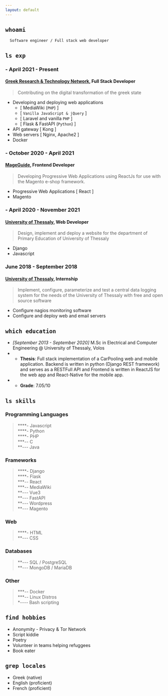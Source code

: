 ```yaml
---
layout: default
---
```


## `whoami`

```shell
  Software engineer / Full stack web developer
```

## `ls exp`

### - April 2021 - Present

#### __<a href="https://grnet.gr/" target="_blank">Greek Research & Technology Network</a>, Full Stack Developer__

> Contributing on the digital transformation of the greek state

- Developing and deploying web applications
  - [ MediaWiki (`PHP`) ]
  - [ `Vanilla JavaScript & jQuery` ]
  - [ Laravel and vanilla `PHP` ]
  - [ Flask & FastAPI (`Python`) ]
- API gateway [ Kong ]
- Web servers [ Nginx, Apache2 ]
- Docker

### - October 2020 - April 2021

#### __<a href="https://www.mageguide.com/" target="_blank">MageGuide</a>, Frontend Developer__

> Developing Progressive Web Applications using ReactJs for use with the Magento e-shop framework.

- Progressive Web Applications [ React ]
- Magento

### - April 2020 - November 2021

#### __<a href="https://www.uth.gr/" target="_blank">University of Thessaly</a>, Web Developer__

> Design, implement and deploy a website for the department of Primary Education of University of Thessaly

- Django
- Javascript

### June 2018 - September 2018

#### __<a href="https://www.uth.gr/" target="_blank">University of Thessaly</a>, Internship__

> Implement, configure, parameterize and test a central data logging system for the needs of the University of Thessaly with free and open source software

- Configure nagios monitoring software
- Configure and deploy web and email servers

## `which education`

- _[September 2013 - September 2020]_ M.Sc in Electrical and Computer Engineering @ University of Thessaly, Volos
- - __Thesis__: Full stack implementation of a CarPooling web
and mobile application. Backend is written in python (Django
REST framework) and serves as a RESTFull API and Frontend
is written in ReactJS for the web app and React-Native for the
mobile app.
- - __Grade__: 7.05/10
  
## `ls skills`

### Programming Languages

> \*\*\*\*\- Javascript <br>
> \*\*\*\*\- Python <br>
> \*\*\*\*\- PHP <br>
> \*\*\*\-\- C <br>
> \*\*\-\-\- Java <br>

### Frameworks

> \*\*\*\*\- Django <br>
> \*\*\*\*\- Flask <br>
> \*\*\*\-\- React <br>
> \*\*\*\-\- MediaWiki <br>
> \*\*\-\-\- Vue3 <br>
> \*\*\-\-\- FastAPI <br>
> \*\*\-\-\- Wordpress <br>
> \*\*\-\-\- Magento

### Web
> \*\*\*\*\- HTML <br>
> \*\*\-\-\- CSS <br>

### Databases

> \*\*\-\-\- SQL / PostgreSQL <br>
> \*\*\-\-\- MongoDB / MariaDB

### Other

> \*\*\*\-\- Docker <br>
> \*\*\*\-\- Linux Distros <br>
> \*\-\-\-\- Bash scripting

## `find hobbies`

- Anonymity - Privacy & Tor Network
- Script kiddie
- Poetry
- Volunteer in teams helping refuggees
- Book eater
  
## `grep locales`

- Greek (native)
- English (proficient)
- French (proficient)
